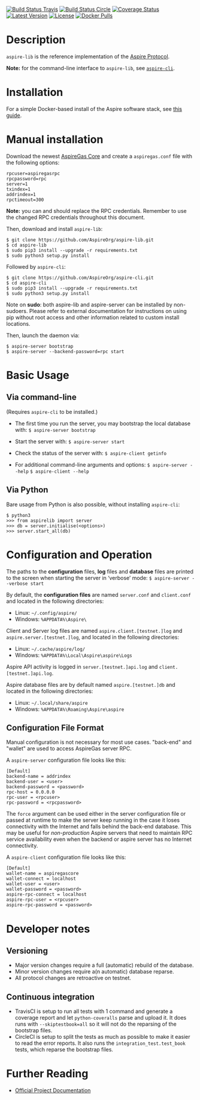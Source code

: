 [![Build Status Travis](https://travis-ci.org/AspireOrg/aspire-lib.svg?branch=develop)](https://travis-ci.org/AspireOrg/aspire-lib)
[![Build Status Circle](https://circleci.com/gh/AspireOrg/aspire-lib.svg?&style=shield)](https://circleci.com/gh/AspireOrg/aspire-lib)
[![Coverage Status](https://coveralls.io/repos/AspireOrg/aspire-lib/badge.png?branch=develop)](https://coveralls.io/r/AspireOrg/aspire-lib?branch=develop)
[![Latest Version](https://pypip.in/version/aspire-lib/badge.svg)](https://pypi.python.org/pypi/aspire-lib/)
[![License](https://pypip.in/license/aspire-lib/badge.svg)](https://pypi.python.org/pypi/aspire-lib/)
[![Docker Pulls](https://img.shields.io/docker/pulls/aspireorg/aspire-server.svg?maxAge=2592000)](https://hub.docker.com/r/aspireorg/aspire-server/)


# Description
`aspire-lib` is the reference implementation of the [Aspire Protocol](https://aspirecrypto.com).

**Note:** for the command-line interface to `aspire-lib`, see [`aspire-cli`](https://github.com/AspireOrg/aspire-cli).


# Installation

For a simple Docker-based install of the Aspire software stack, see [this guide](http://counterparty.io/docs/federated_node/).


# Manual installation

Download the newest [AspireGas Core](https://github.com/AspireOrg/aspiregas/releases) and create
a `aspiregas.conf` file with the following options:

```
rpcuser=aspiregasrpc
rpcpassword=rpc
server=1
txindex=1
addrindex=1
rpctimeout=300
```

**Note:** you can and should replace the RPC credentials. Remember to use the changed RPC credentials throughout this document.

Then, download and install `aspire-lib`:

```
$ git clone https://github.com/AspireOrg/aspire-lib.git
$ cd aspire-lib
$ sudo pip3 install --upgrade -r requirements.txt
$ sudo python3 setup.py install
```

Followed by `aspire-cli`:

```
$ git clone https://github.com/AspireOrg/aspire-cli.git
$ cd aspire-cli
$ sudo pip3 install --upgrade -r requirements.txt
$ sudo python3 setup.py install
```

Note on **sudo**: both aspire-lib and aspire-server can be installed by non-sudoers. Please refer to external documentation for instructions on using pip without root access and other information related to custom install locations.


Then, launch the daemon via:

```
$ aspire-server bootstrap
$ aspire-server --backend-password=rpc start
```

# Basic Usage

## Via command-line 

(Requires `aspire-cli` to be installed.)

* The first time you run the server, you may bootstrap the local database with:
	`$ aspire-server bootstrap`

* Start the server with:
	`$ aspire-server start`

* Check the status of the server with:
	`$ aspire-client getinfo`

* For additional command-line arguments and options:
	`$ aspire-server --help`
	`$ aspire-client --help`

## Via Python

Bare usage from Python is also possible, without installing `aspire-cli`:

```
$ python3
>>> from aspirelib import server
>>> db = server.initialise(<options>)
>>> server.start_all(db)
```

# Configuration and Operation

The paths to the **configuration** files, **log** files and **database** files are printed to the screen when starting the server in ‘verbose’ mode:
	`$ aspire-server --verbose start`

By default, the **configuration files** are named `server.conf` and `client.conf` and located in the following directories:

* Linux: `~/.config/aspire/`
* Windows: `%APPDATA%\Aspire\`

Client and Server log files are named `aspire.client.[testnet.]log` and `aspire.server.[testnet.]log`, and located in the following directories:

* Linux: `~/.cache/aspire/log/`
* Windows: `%APPDATA%\Local\Aspire\aspire\Logs`

Aspire API activity is logged in `server.[testnet.]api.log` and `client.[testnet.]api.log`.

Aspire database files are by default named `aspire.[testnet.]db` and located in the following directories:

* Linux: `~/.local/share/aspire`
* Windows: `%APPDATA%\Roaming\Aspire\aspire`

## Configuration File Format

Manual configuration is not necessary for most use cases. "back-end" and "wallet" are used to access AspireGas server RPC.

A `aspire-server` configuration file looks like this:

	[Default]
	backend-name = addrindex
	backend-user = <user>
	backend-password = <password>
	rpc-host = 0.0.0.0
	rpc-user = <rpcuser>
	rpc-password = <rpcpassword>

The ``force`` argument can be used either in the server configuration file or passed at runtime to make the server keep running in the case it loses connectivity with the Internet and falls behind the back-end database. This may be useful for *non-production* Aspire servers that need to maintain RPC service availability even when the backend or aspire server has no Internet connectivity.

A `aspire-client` configuration file looks like this:

	[Default]
	wallet-name = aspiregascore
	wallet-connect = localhost
	wallet-user = <user>
	wallet-password = <password>
	aspire-rpc-connect = localhost
	aspire-rpc-user = <rpcuser>
	aspire-rpc-password = <password>


# Developer notes

## Versioning

* Major version changes require a full (automatic) rebuild of the database.
* Minor version changes require a(n automatic) database reparse.
* All protocol changes are retroactive on testnet.

## Continuous integration
 - TravisCI is setup to run all tests with 1 command and generate a coverage report and let `python-coveralls` parse and upload it.
   It does runs with `--skiptestbook=all` so it will not do the reparsing of the bootstrap files.
 - CircleCI is setup to split the tests as much as possible to make it easier to read the error reports.
   It also runs the `integration_test.test_book` tests, which reparse the bootstrap files.


# Further Reading

* [Official Project Documentation](http://counterparty.io/docs/)

